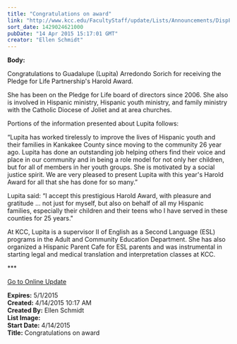 ```yaml
---
title: "Congratulations on award"
link: "http://www.kcc.edu/FacultyStaff/update/Lists/Announcements/DispForm.aspx?ID=1887"
sort_date: 1429024621000
pubDate: "14 Apr 2015 15:17:01 GMT"
creator: "Ellen Schmidt"
---
```


<div><b>Body:</b> <div class="ExternalClass671A9D4CBBD84E3CB43932787A3FABEA"><p>​Congratulations to Guadalupe (Lupita) Arredondo Sorich for receiving the Pledge for Life Partnership's Harold Award.</p>
<p>She has been on the Pledge for Life board of directors since 2006. She also is involved in Hispanic ministry, Hispanic youth ministry, and family ministry with the Catholic Diocese of Joliet and at area churches. </p>
<p>Portions of the information presented about Lupita follows: </p>
<p>“Lupita has worked tirelessly to improve the lives of Hispanic youth and their families in Kankakee County since moving to the community 26 year ago. Lupita has done an outstanding job helping others find their voice and place in our community and in being a role model for not only her children, but for all of members in her youth groups. She is motivated by a social justice spirit. We are very pleased to present Lupita with this year's Harold Award for all that she has done for so many.”</p>
<p>Lupita said: “I accept this prestigious Harold Award, with pleasure and gratitude ... not just for myself, but also on behalf of all my Hispanic families, especially their children and their teens who I have served in these counties for 25 years.&quot;</p>
<p>At KCC, Lupita is a supervisor II of English as a Second Language (ESL) programs in the Adult and Community Education Department. She has also organized a Hispanic Parent Cafe for ESL parents and was instrumental in starting legal and medical translation and interpretation classes at KCC. <br /></p>
<p>***</p>
<p><a href="/update">Go to Online Update</a></p></div></div>
<div><b>Expires:</b> 5/1/2015</div>
<div><b>Created:</b> 4/14/2015 10:17 AM</div>
<div><b>Created By:</b> Ellen Schmidt</div>
<div><b>List Image:</b> <a href="http://www.kcc.edu/SiteCollectionImages/LupitaSorich.jpg"></a></div>
<div><b>Start Date:</b> 4/14/2015</div>
<div><b>Title:</b> Congratulations on award</div>
